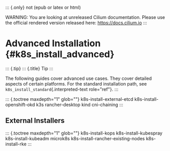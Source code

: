 ::: {.only}
not (epub or latex or html)

WARNING: You are looking at unreleased Cilium documentation. Please use
the official rendered version released here: <https://docs.cilium.io>
:::

Advanced Installation {#k8s_install_advanced}
=====================

::: {.tip}
::: {.title}
Tip
:::

The following guides cover advanced use cases. They cover detailed
aspects of certain platforms. For the standard installation path, see
`k8s_install_standard`{.interpreted-text role="ref"}.
:::

::: {.toctree maxdepth="1" glob=""}
k8s-install-external-etcd k8s-install-openshift-okd k3s rancher-desktop
kind cni-chaining
:::

External Installers
-------------------

::: {.toctree maxdepth="1" glob=""}
k8s-install-kops k8s-install-kubespray k8s-install-kubeadm microk8s
k8s-install-rancher-existing-nodes k8s-install-rke
:::
